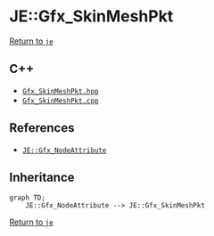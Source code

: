 # JE::Gfx_SkinMeshPkt

[Return to `je`](/docs/je.md)

## C++

- [`Gfx_SkinMeshPkt.hpp`](/src/je/Gfx_SkinMeshPkt.hpp)
- [`Gfx_SkinMeshPkt.cpp`](/src/je/Gfx_SkinMeshPkt.cpp)

## References

- [`JE::Gfx_NodeAttribute`](/docs/je/Gfx_NodeAttribute.md)

## Inheritance

```mermaid
graph TD;
    JE::Gfx_NodeAttribute --> JE::Gfx_SkinMeshPkt
```

[Return to `je`](/docs/je.md)